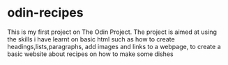 # odin-recipes
This is my first project on The Odin Project.
The project is aimed at using the skills i have learnt on basic html such as how to create headings,lists,paragraphs, add images and links to a webpage, to create a basic website about recipes on how to make some dishes

